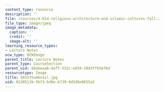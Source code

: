 ```yaml
---
content_type: resource
description: ''
file: /courses/4-614-religious-architecture-and-islamic-cultures-fall-2002/0130511b5bf36d8eb7390d5d9e9655a5_5032thumbnail.jpg
file_type: image/jpeg
image_metadata:
  caption: ''
  credit: ''
  image-alt: ''
learning_resource_types:
- Lecture Notes
ocw_type: OCWImage
parent_title: Lecture Notes
parent_type: CourseSection
parent_uid: 68abeaab-4eff-532c-e858-18d3ffb567bd
resourcetype: Image
title: 5032thumbnail.jpg
uid: 0130511b-5bf3-6d8e-b739-0d5d9e9655a5
---
```

